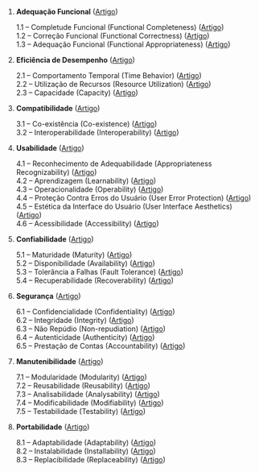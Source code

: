 1. **Adequação Funcional**  ([Artigo](https://github.com/mateusfaustino/ISO-IEC-25010/blob/master/02%20-%20Caracter%C3%ADsticas/01%20-%20Adequa%C3%A7%C3%A3o%20funcional/00%20-%20Adequa%C3%A7%C3%A3o%20funcional.md))
   
    1.1 – Completude Funcional (Functional Completeness) ([Artigo](https://github.com/mateusfaustino/ISO-IEC-25010/blob/master/02%20-%20Caracter%C3%ADsticas/01%20-%20Adequa%C3%A7%C3%A3o%20funcional/1.1%20%E2%80%93%20Completude%20Funcional%20(Functional%20Completeness).md))  
    1.2 – Correção Funcional (Functional Correctness) ([Artigo](https://github.com/mateusfaustino/ISO-IEC-25010/blob/master/02%20-%20Caracter%C3%ADsticas/01%20-%20Adequa%C3%A7%C3%A3o%20funcional/1.2%20%E2%80%93%20Corre%C3%A7%C3%A3o%20Funcional%20(Functional%20Correctness).md))  
    1.3 – Adequação Funcional (Functional Appropriateness) ([Artigo](https://github.com/mateusfaustino/ISO-IEC-25010/blob/master/02%20-%20Caracter%C3%ADsticas/01%20-%20Adequa%C3%A7%C3%A3o%20funcional/1.3%20%E2%80%93%20Adequa%C3%A7%C3%A3o%20Funcional%20(Functional%20Appropriateness).md))
    
2. **Eficiência de Desempenho** ([Artigo](https://github.com/mateusfaustino/ISO-IEC-25010/blob/master/02%20-%20Caracter%C3%ADsticas/02%20-%20Efici%C3%AAncia%20de%20Desempenho/00%20-%20Efici%C3%AAncia%20de%20Desempenho.md))
   
     
    2.1 – Comportamento Temporal (Time Behavior) ([Artigo](https://github.com/mateusfaustino/ISO-IEC-25010/blob/master/02%20-%20Caracter%C3%ADsticas/01%20-%20Adequa%C3%A7%C3%A3o%20funcional/00%20-%20Adequa%C3%A7%C3%A3o%20funcional.md))  
    2.2 – Utilização de Recursos (Resource Utilization) ([Artigo](https://github.com/mateusfaustino/ISO-IEC-25010/blob/master/02%20-%20Caracter%C3%ADsticas/01%20-%20Adequa%C3%A7%C3%A3o%20funcional/00%20-%20Adequa%C3%A7%C3%A3o%20funcional.md))  
    2.3 – Capacidade (Capacity) ([Artigo](https://github.com/mateusfaustino/ISO-IEC-25010/blob/master/02%20-%20Caracter%C3%ADsticas/01%20-%20Adequa%C3%A7%C3%A3o%20funcional/00%20-%20Adequa%C3%A7%C3%A3o%20funcional.md))
    
3. **Compatibilidade**  ([Artigo](https://github.com/mateusfaustino/ISO-IEC-25010/blob/master/02%20-%20Caracter%C3%ADsticas/03%20-%20Compatibilidade/00%20-%20Compatibilidade.md))
   
     
    3.1 – Co-existência (Co-existence) ([Artigo](https://github.com/mateusfaustino/ISO-IEC-25010/blob/master/02%20-%20Caracter%C3%ADsticas/01%20-%20Adequa%C3%A7%C3%A3o%20funcional/00%20-%20Adequa%C3%A7%C3%A3o%20funcional.md))  
    3.2 – Interoperabilidade (Interoperability) ([Artigo](https://github.com/mateusfaustino/ISO-IEC-25010/blob/master/02%20-%20Caracter%C3%ADsticas/01%20-%20Adequa%C3%A7%C3%A3o%20funcional/00%20-%20Adequa%C3%A7%C3%A3o%20funcional.md))
    
4. **Usabilidade**  ([Artigo](https://github.com/mateusfaustino/ISO-IEC-25010/blob/master/02%20-%20Caracter%C3%ADsticas/04%20-%20Usabilidade/00%20-%20Usabilidade.md))
   
     
    4.1 – Reconhecimento de Adequabilidade (Appropriateness Recognizability) ([Artigo](https://github.com/mateusfaustino/ISO-IEC-25010/blob/master/02%20-%20Caracter%C3%ADsticas/01%20-%20Adequa%C3%A7%C3%A3o%20funcional/00%20-%20Adequa%C3%A7%C3%A3o%20funcional.md))  
    4.2 – Aprendizagem (Learnability) ([Artigo](https://github.com/mateusfaustino/ISO-IEC-25010/blob/master/02%20-%20Caracter%C3%ADsticas/01%20-%20Adequa%C3%A7%C3%A3o%20funcional/00%20-%20Adequa%C3%A7%C3%A3o%20funcional.md))  
    4.3 – Operacionalidade (Operability) ([Artigo](https://github.com/mateusfaustino/ISO-IEC-25010/blob/master/02%20-%20Caracter%C3%ADsticas/01%20-%20Adequa%C3%A7%C3%A3o%20funcional/00%20-%20Adequa%C3%A7%C3%A3o%20funcional.md))  
    4.4 – Proteção Contra Erros do Usuário (User Error Protection) ([Artigo](https://github.com/mateusfaustino/ISO-IEC-25010/blob/master/02%20-%20Caracter%C3%ADsticas/01%20-%20Adequa%C3%A7%C3%A3o%20funcional/00%20-%20Adequa%C3%A7%C3%A3o%20funcional.md))  
    4.5 – Estética da Interface do Usuário (User Interface Aesthetics) ([Artigo](https://github.com/mateusfaustino/ISO-IEC-25010/blob/master/02%20-%20Caracter%C3%ADsticas/01%20-%20Adequa%C3%A7%C3%A3o%20funcional/00%20-%20Adequa%C3%A7%C3%A3o%20funcional.md))  
    4.6 – Acessibilidade (Accessibility) ([Artigo](https://github.com/mateusfaustino/ISO-IEC-25010/blob/master/02%20-%20Caracter%C3%ADsticas/01%20-%20Adequa%C3%A7%C3%A3o%20funcional/00%20-%20Adequa%C3%A7%C3%A3o%20funcional.md))
    
5. **Confiabilidade**  ([Artigo](https://github.com/mateusfaustino/ISO-IEC-25010/blob/master/02%20-%20Caracter%C3%ADsticas/05%20-%20Confiabilidade/00%20-%20Confiabilidade.md))
   
     
    5.1 – Maturidade (Maturity) ([Artigo](https://github.com/mateusfaustino/ISO-IEC-25010/blob/master/02%20-%20Caracter%C3%ADsticas/01%20-%20Adequa%C3%A7%C3%A3o%20funcional/00%20-%20Adequa%C3%A7%C3%A3o%20funcional.md))  
    5.2 – Disponibilidade (Availability) ([Artigo](https://github.com/mateusfaustino/ISO-IEC-25010/blob/master/02%20-%20Caracter%C3%ADsticas/01%20-%20Adequa%C3%A7%C3%A3o%20funcional/00%20-%20Adequa%C3%A7%C3%A3o%20funcional.md))  
    5.3 – Tolerância a Falhas (Fault Tolerance) ([Artigo](https://github.com/mateusfaustino/ISO-IEC-25010/blob/master/02%20-%20Caracter%C3%ADsticas/01%20-%20Adequa%C3%A7%C3%A3o%20funcional/00%20-%20Adequa%C3%A7%C3%A3o%20funcional.md))  
    5.4 – Recuperabilidade (Recoverability) ([Artigo](https://github.com/mateusfaustino/ISO-IEC-25010/blob/master/02%20-%20Caracter%C3%ADsticas/01%20-%20Adequa%C3%A7%C3%A3o%20funcional/00%20-%20Adequa%C3%A7%C3%A3o%20funcional.md))
    
6. **Segurança**  ([Artigo](https://github.com/mateusfaustino/ISO-IEC-25010/blob/master/02%20-%20Caracter%C3%ADsticas/06%20-%20Seguran%C3%A7a/00%20-%20Seguran%C3%A7a.md))
   
     
    6.1 – Confidencialidade (Confidentiality) ([Artigo](https://github.com/mateusfaustino/ISO-IEC-25010/blob/master/02%20-%20Caracter%C3%ADsticas/01%20-%20Adequa%C3%A7%C3%A3o%20funcional/00%20-%20Adequa%C3%A7%C3%A3o%20funcional.md))  
    6.2 – Integridade (Integrity) ([Artigo](https://github.com/mateusfaustino/ISO-IEC-25010/blob/master/02%20-%20Caracter%C3%ADsticas/01%20-%20Adequa%C3%A7%C3%A3o%20funcional/00%20-%20Adequa%C3%A7%C3%A3o%20funcional.md))  
    6.3 – Não Repúdio (Non-repudiation) ([Artigo](https://github.com/mateusfaustino/ISO-IEC-25010/blob/master/02%20-%20Caracter%C3%ADsticas/01%20-%20Adequa%C3%A7%C3%A3o%20funcional/00%20-%20Adequa%C3%A7%C3%A3o%20funcional.md))  
    6.4 – Autenticidade (Authenticity) ([Artigo](https://github.com/mateusfaustino/ISO-IEC-25010/blob/master/02%20-%20Caracter%C3%ADsticas/01%20-%20Adequa%C3%A7%C3%A3o%20funcional/00%20-%20Adequa%C3%A7%C3%A3o%20funcional.md))  
    6.5 – Prestação de Contas (Accountability) ([Artigo](https://github.com/mateusfaustino/ISO-IEC-25010/blob/master/02%20-%20Caracter%C3%ADsticas/01%20-%20Adequa%C3%A7%C3%A3o%20funcional/00%20-%20Adequa%C3%A7%C3%A3o%20funcional.md))
    
7. **Manutenibilidade**  ([Artigo](https://github.com/mateusfaustino/ISO-IEC-25010/blob/master/02%20-%20Caracter%C3%ADsticas/07%20-%20Manutenibilidade/00%20-%20Manutenibilidade.md))
   
     
    7.1 – Modularidade (Modularity) ([Artigo](https://github.com/mateusfaustino/ISO-IEC-25010/blob/master/02%20-%20Caracter%C3%ADsticas/01%20-%20Adequa%C3%A7%C3%A3o%20funcional/00%20-%20Adequa%C3%A7%C3%A3o%20funcional.md))  
    7.2 – Reusabilidade (Reusability) ([Artigo](https://github.com/mateusfaustino/ISO-IEC-25010/blob/master/02%20-%20Caracter%C3%ADsticas/01%20-%20Adequa%C3%A7%C3%A3o%20funcional/00%20-%20Adequa%C3%A7%C3%A3o%20funcional.md))  
    7.3 – Analisabilidade (Analysability) ([Artigo](https://github.com/mateusfaustino/ISO-IEC-25010/blob/master/02%20-%20Caracter%C3%ADsticas/01%20-%20Adequa%C3%A7%C3%A3o%20funcional/00%20-%20Adequa%C3%A7%C3%A3o%20funcional.md))  
    7.4 – Modificabilidade (Modifiability) ([Artigo](https://github.com/mateusfaustino/ISO-IEC-25010/blob/master/02%20-%20Caracter%C3%ADsticas/01%20-%20Adequa%C3%A7%C3%A3o%20funcional/00%20-%20Adequa%C3%A7%C3%A3o%20funcional.md))  
    7.5 – Testabilidade (Testability) ([Artigo](https://github.com/mateusfaustino/ISO-IEC-25010/blob/master/02%20-%20Caracter%C3%ADsticas/01%20-%20Adequa%C3%A7%C3%A3o%20funcional/00%20-%20Adequa%C3%A7%C3%A3o%20funcional.md))
    
8. **Portabilidade**  ([Artigo](https://github.com/mateusfaustino/ISO-IEC-25010/blob/master/02%20-%20Caracter%C3%ADsticas/08%20-%20Portabilidade/00%20-%20Portabilidade.md))
   
    8.1 – Adaptabilidade (Adaptability) ([Artigo](https://github.com/mateusfaustino/ISO-IEC-25010/blob/master/02%20-%20Caracter%C3%ADsticas/01%20-%20Adequa%C3%A7%C3%A3o%20funcional/00%20-%20Adequa%C3%A7%C3%A3o%20funcional.md))  
    8.2 – Instalabilidade (Installability) ([Artigo](https://github.com/mateusfaustino/ISO-IEC-25010/blob/master/02%20-%20Caracter%C3%ADsticas/01%20-%20Adequa%C3%A7%C3%A3o%20funcional/00%20-%20Adequa%C3%A7%C3%A3o%20funcional.md))  
    8.3 – Replacibilidade (Replaceability) ([Artigo](https://github.com/mateusfaustino/ISO-IEC-25010/blob/master/02%20-%20Caracter%C3%ADsticas/01%20-%20Adequa%C3%A7%C3%A3o%20funcional/00%20-%20Adequa%C3%A7%C3%A3o%20funcional.md))
